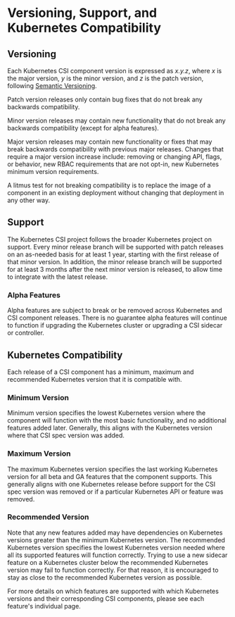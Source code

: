 # Versioning, Support, and Kubernetes Compatibility

## Versioning

Each Kubernetes CSI component version is expressed as *x.y.z*, where *x* is the
major version, *y* is the minor version, and *z* is the patch version,
following [Semantic Versioning](https://semver.org/).

Patch version releases only contain bug fixes that do not break any backwards
compatibility.

Minor version releases may contain new functionality that do not
break any backwards compatibility (except for alpha features).

Major version releases may contain new functionality or fixes that may break
backwards compatibility with previous major releases. Changes that require a
major version increase include: removing or changing API, flags, or behavior, new
RBAC requirements that are not opt-in, new Kubernetes minimum version
requirements.

A litmus test for not breaking compatibility is to replace the image of a
component in an existing deployment without changing that deployment in any
other way.

## Support

The Kubernetes CSI project follows the broader Kubernetes project on support.
Every minor release branch will be supported with patch releases on an as-needed
basis for at least 1 year,
starting with the first release of that minor version. In addition, the minor
release branch will be supported for at least 3 months after the next minor
version is released, to allow time to integrate with the latest release.

### Alpha Features

Alpha features are subject to break or be
removed across Kubernetes and CSI component releases. There is no guarantee alpha
features will continue to function if upgrading the Kubernetes cluster or
upgrading a CSI sidecar or controller.

## Kubernetes Compatibility

Each release of a CSI component has a minimum, maximum and recommended Kubernetes version
that it is compatible with.

### Minimum Version

Minimum version specifies the lowest Kubernetes version where the component will
function with the most basic functionality, and no additional features added later.
Generally, this aligns with the Kubernetes version where that CSI spec version was added.

### Maximum Version

The maximum Kubernetes version specifies the last working Kubernetes version for
all beta and GA features that the component supports. This generally aligns with one
Kubernetes release before support for the CSI spec version was removed or if a particular
Kubernetes API or feature was removed.

### Recommended Version

Note that any new features added may have
dependencies on Kubernetes versions greater than the minimum Kubernetes version.
The recommended Kubernetes version specifies the lowest Kubernetes version
needed where all its supported features will function correctly. Trying to use a
new sidecar feature on a Kubernetes cluster below the recommended Kubernetes
version may fail to function correctly. For that reason, it is encouraged to
stay as close to the recommended Kubernetes version as possible.

For more details on which features are supported with which Kubernetes versions
and their corresponding CSI components, please see each feature's individual page.
